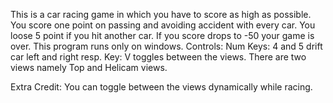 This is a car racing game in which you have to score as high as possible.
You score one point on passing and avoiding accident with every car. You loose 5 point if you hit another car. If you score drops to -50 your game is over.
This program runs only on windows.
Controls:
Num Keys: 4 and 5 drift car left and right resp.
Key: V toggles between the views. There are two views namely Top and Helicam views.

Extra Credit: You can toggle between the views dynamically while racing.